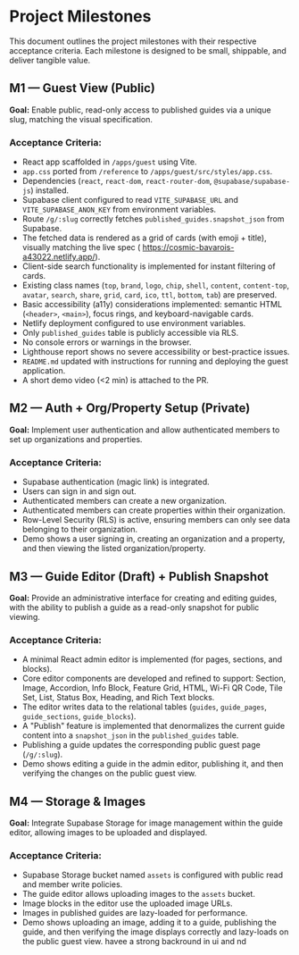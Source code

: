 # Project Milestones

This document outlines the project milestones with their respective acceptance criteria. Each milestone is designed to be small, shippable, and deliver tangible value.

## M1 — Guest View (Public)

**Goal:** Enable public, read-only access to published guides via a unique slug, matching the visual specification.

### Acceptance Criteria:

- React app scaffolded in `/apps/guest` using Vite.
- `app.css` ported from `/reference` to `/apps/guest/src/styles/app.css`.
- Dependencies (`react`, `react-dom`, `react-router-dom`, `@supabase/supabase-js`) installed.
- Supabase client configured to read `VITE_SUPABASE_URL` and `VITE_SUPABASE_ANON_KEY` from environment variables.
- Route `/g/:slug` correctly fetches `published_guides.snapshot_json` from Supabase.
- The fetched data is rendered as a grid of cards (with emoji + title), visually matching the live spec (
    https://cosmic-bavarois-a43022.netlify.app/).
- Client-side search functionality is implemented for instant filtering of cards.
- Existing class names (`top`, `brand`, `logo`, `chip`, `shell`, `content`, `content-top`, `avatar`, `search`, `share`, `grid`, `card`, `ico`, `ttl`, `bottom`, `tab`) are preserved.
- Basic accessibility (a11y) considerations implemented: semantic HTML (`<header>`, `<main>`), focus rings, and keyboard-navigable cards.
- Netlify deployment configured to use environment variables.
- Only `published_guides` table is publicly accessible via RLS.
- No console errors or warnings in the browser.
- Lighthouse report shows no severe accessibility or best-practice issues.
- `README.md` updated with instructions for running and deploying the guest application.
- A short demo video (<2 min) is attached to the PR.

## M2 — Auth + Org/Property Setup (Private)

**Goal:** Implement user authentication and allow authenticated members to set up organizations and properties.

### Acceptance Criteria:

- Supabase authentication (magic link) is integrated.
- Users can sign in and sign out.
- Authenticated members can create a new organization.
- Authenticated members can create properties within their organization.
- Row-Level Security (RLS) is active, ensuring members can only see data belonging to their organization.
- Demo shows a user signing in, creating an organization and a property, and then viewing the listed organization/property.

## M3 — Guide Editor (Draft) + Publish Snapshot

**Goal:** Provide an administrative interface for creating and editing guides, with the ability to publish a guide as a read-only snapshot for public viewing.

### Acceptance Criteria:

- A minimal React admin editor is implemented (for pages, sections, and blocks).
- Core editor components are developed and refined to support: Section, Image, Accordion, Info Block, Feature Grid, HTML, Wi-Fi QR Code, Tile Set, List, Status Box, Heading, and Rich Text blocks.
- The editor writes data to the relational tables (`guides`, `guide_pages`, `guide_sections`, `guide_blocks`).
- A "Publish" feature is implemented that denormalizes the current guide content into a `snapshot_json` in the `published_guides` table.
- Publishing a guide updates the corresponding public guest page (`/g/:slug`).
- Demo shows editing a guide in the admin editor, publishing it, and then verifying the changes on the public guest view.

## M4 — Storage & Images

**Goal:** Integrate Supabase Storage for image management within the guide editor, allowing images to be uploaded and displayed.

### Acceptance Criteria:

- Supabase Storage bucket named `assets` is configured with public read and member write policies.
- The guide editor allows uploading images to the `assets` bucket.
- Image blocks in the editor use the uploaded image URLs.
- Images in published guides are lazy-loaded for performance.
- Demo shows uploading an image, adding it to a guide, publishing the guide, and then verifying the image displays correctly and lazy-loads on the public guest view.
havee a strong backround in ui and nd 